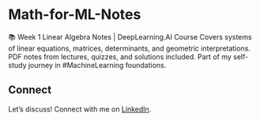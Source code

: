 # Math-for-ML-Notes
📚 Week 1 Linear Algebra Notes | DeepLearning.AI Course  Covers systems of linear equations, matrices, determinants, and geometric interpretations.  PDF notes from lectures, quizzes, and solutions included.  Part of my self-study journey in #MachineLearning foundations.

## Connect
Let’s discuss! Connect with me on [LinkedIn](https://www.linkedin.com/in/aishwarya-mohanty-7394341b9/).  
